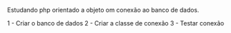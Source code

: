 Estudando php orientado a objeto om conexão ao banco de dados.

1 - Criar o banco de dados
2 - Criar a classe de conexão
3 - Testar conexão